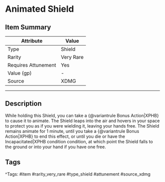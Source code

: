# Animated Shield

## Item Summary

| Attribute            | Value                        |
|----------------------|------------------------------|
| Type                 | Shield |
| Rarity               | Very Rare             |
| Requires Attunement  | Yes                |
| Value (gp)           | -    |
| Source               | XDMG |

---

## Description

While holding this Shield, you can take a {@variantrule Bonus Action|XPHB} to cause it to animate. The Shield leaps into the air and hovers in your space to protect you as if you were wielding it, leaving your hands free. The Shield remains animate for 1 minute, until you take a {@variantrule Bonus Action|XPHB} to end this effect, or until you die or have the Incapacitated|XPHB condition condition, at which point the Shield falls to the ground or into your hand if you have one free.

## Tags

^Tags: #item #rarity_very_rare #type_shield #attunement #source_xdmg